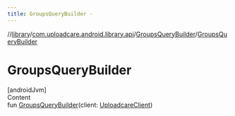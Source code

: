 ```yaml
---
title: GroupsQueryBuilder -
---
```

//[library](../../index.md)/[com.uploadcare.android.library.api](../index.md)/[GroupsQueryBuilder](index.md)/[GroupsQueryBuilder](-groups-query-builder.md)



# GroupsQueryBuilder  
[androidJvm]  
Content  
fun [GroupsQueryBuilder](-groups-query-builder.md)(client: [UploadcareClient](../-uploadcare-client/index.md))  



